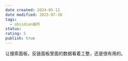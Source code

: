 ```yaml
---
date created: 2024-05-11
date modified: 2025-07-10
tags:
  - obsidian插件
status:
rating: 5
publish: true
---
```



让搜索面板，反链面板里面的数据看着工整，还是很有用的。
